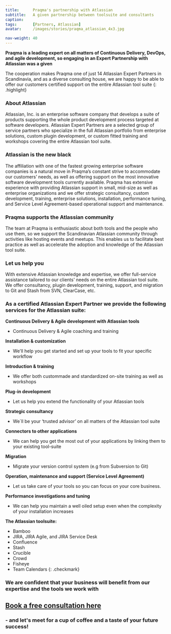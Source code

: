 ```yaml
---
title:      Praqma's partnership with Atlassian
subtitle:   A given partnership between toolsuite and consultants
caption:
tags:       [Partners, Atlassian]
avatar:     /images/stories/praqma_atlassian_4x3.jpg

nav-weight: 40
---
```



__Praqma is a leading expert on all matters of Continuous Delivery, DevOps, and agile development, so engaging in an Expert Partnership with Atlassian was a given__
<!--break-->


The cooperation makes Praqma one of just 14 Atlassian Expert Partners in Scandinavia, and as a diverse consulting house, we are happy to be able to offer our customers certified support on the entire Atlassian tool suite
{: .highlight}




### About Atlassian
Atlassian, Inc. is an enterprise software company that develops a suite of products supporting the whole product development process targeted at software developers. Atlassian Expert Partners are a selected group of service partners who specialize in the full Atlassian portfolio from enterprise solutions, custom plugin development, or custom fitted training and workshops covering the entire Atlassian tool suite.


### Atlassian is the new black
The affiliation with one of the fastest growing enterprise software companies is a natural move in Praqma’s constant strive to accommodate our customers’ needs, as well as offering support on the most innovative software development tools currently available. Praqma has extensive experience with providing Atlassian support in small, mid-size as well as enterprise organizations and we offer strategic consultancy, custom development, training, enterprise solutions, installation, performance tuning, and Service Level Agreement-based operational support and maintenance.

### Praqma supports the Atlassian community
The team at Praqma is enthusiastic about both tools and the people who use them, so we support the Scandinavian Atlassian community through activities like hosting events and meetups. This enables us to facilitate best practice as well as accelerate the adoption and knowledge of the Atlassian tool suite.

### Let us help you
With extensive Atlassian knowledge and expertise, we offer full-service assistance tailored to our clients' needs on the entire Atlassian tool suite. We offer consultancy, plugin development, training, support, and migration to Git and Stash from SVN, ClearCase, etc.

### As a certified Atlassian Expert Partner we provide the following services for the Atlassian suite:



__Continuous Delivery & Agile development with Atlassian tools__

* Continuous Delivery & Agile coaching and training

__Installation & customization__

* We'll help you get started and set up your tools to fit your specific workflow

__Introduction & training__

* We offer both custommade and standardized on-site training as well as workshops

__Plug-in development__

* Let us help you extend the functionality of your Atlassian tools

__Strategic consultancy__

* We´ll be your ‘trusted advisor’ on all matters of the Atlassian tool suite

__Connectors to other applications__

* We can help you get the most out of your applications by linking them to your existing tool-suite

__Migration__

* Migrate your version control system (e.g from Subversion to Git)

__Operation, maintenance and support (Service Level Agreement)__

* Let us take care of your tools so you can focus on your core business.

__Performance investigations and tuning__

* We can help you maintain a well oiled setup even when the complexity of your installation increases

__The Atlassian toolsuite:__

* Bamboo
* JIRA, JIRA Agile, and JIRA Service Desk
* Confluence
* Stash
* Crucible
* Crowd
* Fisheye
* Team Calendars
{: .checkmark}

<!--break-->
<!--break-->


### We are confident that your business will benefit from our expertise and the tools we work with

## [Book a free consultation here](http://www.praqma.com/1hour/)

### - and let's meet for a cup of coffee and a taste of your future success!
